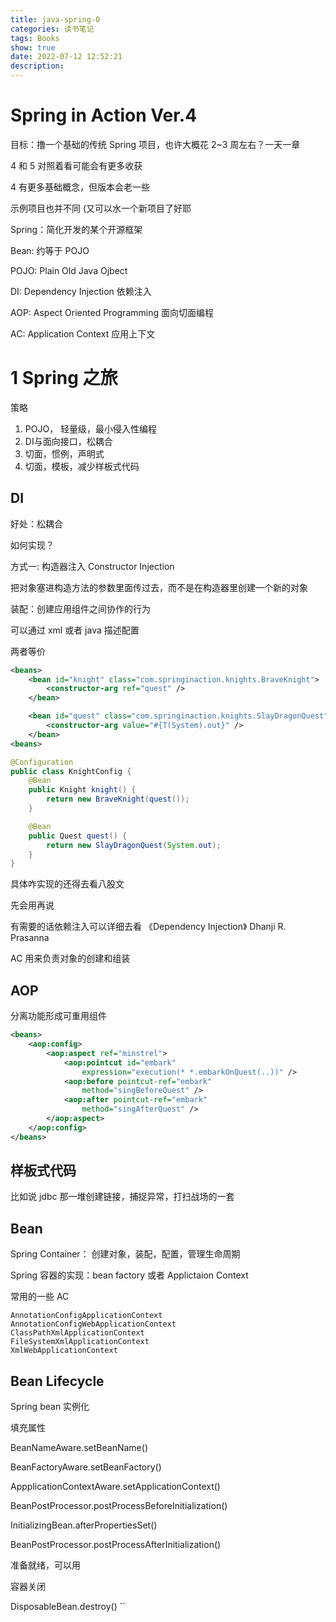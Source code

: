 ```yaml
---
title: java-spring-0
categories: 读书笔记
tags: Books
show: true
date: 2022-07-12 12:52:21
description:
---
```


# Spring in Action Ver.4

目标：撸一个基础的传统 Spring 项目，也许大概花 2~3 周左右？一天一章

4 和 5 对照着看可能会有更多收获

4 有更多基础概念，但版本会老一些

示例项目也并不同 (又可以水一个新项目了好耶

Spring：简化开发的某个开源框架

Bean: 约等于 POJO

POJO: Plain Old Java Ojbect 

DI: Dependency Injection 依赖注入

AOP: Aspect Oriented Programming 面向切面编程

AC: Application Context 应用上下文

# 1 Spring 之旅

策略

1. POJO， 轻量级，最小侵入性编程
2. DI与面向接口，松耦合
3. 切面，惯例，声明式
4. 切面，模板，减少样板式代码

## DI

好处：松耦合

如何实现？

方式一: 构造器注入 Constructor Injection 

把对象塞进构造方法的参数里面传过去，而不是在构造器里创建一个新的对象

装配：创建应用组件之间协作的行为

可以通过 xml 或者 java 描述配置

两者等价

```xml
<beans>
    <bean id="knight" class="com.springinaction.knights.BraveKnight">
        <constructor-arg ref="quest" />
    </bean>

    <bean id="quest" class="com.springinaction.knights.SlayDragonQuest">
        <constructor-arg value="#{T(System).out}" />
    </bean>
<beans>
```

```java
@Configuration
public class KnightConfig {
    @Bean
    public Knight knight() {
        return new BraveKnight(quest());
    }

    @Bean
    public Quest quest() {
        return new SlayDragonQuest(System.out);
    }
}

```

具体咋实现的还得去看八股文

先会用再说

有需要的话依赖注入可以详细去看 《Dependency Injection》 Dhanji R. Prasanna

AC 用来负责对象的创建和组装

## AOP

分离功能形成可重用组件

```xml
<beans>
    <aop:config>
        <aop:aspect ref="minstrel">
            <aop:pointcut id="embark"
                expression="execution(* *.embarkOnQuest(..))" />
            <aop:before pointcut-ref="embark"
                method="singBeforeQuest" />
            <aop:after pointcut-ref="embark"
                method="singAfterQuest" />
        </aop:aspect>
    </aop:config>
</beans>
```

## 样板式代码

比如说 jdbc 那一堆创建链接，捕捉异常，打扫战场的一套

## Bean

Spring Container： 创建对象，装配，配置，管理生命周期

Spring 容器的实现：bean factory 或者 Applictaion Context

常用的一些 AC 
```
AnnotationConfigApplicationContext
AnnotationConfigWebApplicationContext
ClassPathXmlApplicationContext
FileSystemXmlApplicationContext
XmlWebApplicationContext
```
## Bean Lifecycle

Spring bean 实例化

填充属性

BeanNameAware.setBeanName()

BeanFactoryAware.setBeanFactory()

AppplicationContextAware.setApplicationContext()

BeanPostProcessor.postProcessBeforeInitialization()

InitializingBean.afterPropertiesSet()

BeanPostProcessor.postProcessAfterInitialization()

准备就绪，可以用

容器关闭

DisposableBean.destroy()
``
